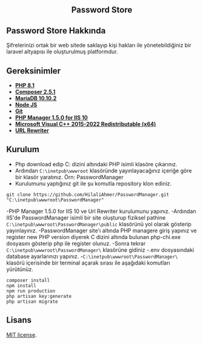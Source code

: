 ## <p align="center">Password Store</p>



## Password Store Hakkında

Şifrelerinizi ortak bir web sitede saklayıp kişi hakları ile yönetebildiğiniz bir laravel altyapısı ile oluşturulmuş platformdur.

## Gereksinimler

- **[PHP 8.1](https://windows.php.net/download#php-8.1)**
- **[Composer 2.5.1](https://getcomposer.org/download/)**
- **[MariaDB 10.10.2](https://mariadb.org/download/?t=mariadb&p=mariadb&r=10.10.2&os=windows&cpu=x86_64&pkg=msi&m=nzbilisim)**
- **[Node JS](https://nodejs.org/en/download/)**
- **[Git](https://git-scm.com/downloads)**
- **[PHP Manager 1.5.0 for IIS 10](https://www.iis.net/downloads/community/2018/05/php-manager-150-for-iis-10)**
- **[Microsoft Visual C++ 2015-2022 Redistributable (x64)](https://learn.microsoft.com/en-us/cpp/windows/latest-supported-vc-redist?view=msvc-170)**
- **[URL Rewriter ](https://www.iis.net/downloads/microsoft/url-rewrite)**


## Kurulum

- Php download edip C: dizini altındaki PHP isimli klasöre çıkarınız.
- Ardından ```C:\inetpub\wwwroot``` klasöründe yayınlayacağınız içeriğe göre bir klasör yaratınız. Örn: PasswordManager
- Kurulumunu yaptığınız git ile şu komutla repository klon ediniz.
```
git clone https://github.com/HilaliAhmer/PasswordManager.git "C:\inetpub\wwwroot\PasswordManager"
```
-PHP Manager 1.5.0 for IIS 10 ve Url Rewriter kurulumunu yapınız.
-Ardından IIS'de PasswordManager isimli bir site oluşturup fiziksel pathine `C:\inetpub\wwwroot\PasswordManager\public` klasörünü yol olarak gösterip yayınlayınız.
-PasswordManager site'ı altında PHP managere giriş yapınız ve register new PHP version diyerek C dizini altında bulunan php-chi.exe dosyasını gösterip php ile register olunuz.
-Sonra tekrar `C:\inetpub\wwwroot\PasswordManager\` klasörüne gidiniz
-.env dosyasındaki database ayarlarınızı yapınız.
-`C:\inetpub\wwwroot\PasswordManager\` klasörü içerisinde bir terminal açarak sırası ile aşağıdaki komutları yürütünüz.
```
composer install
npm install
npm run production
php artisan key:generate
php artisan migrate
```






## Lisans

[MIT license](https://opensource.org/licenses/MIT).
